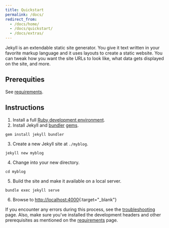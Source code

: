 ```yaml
---
title: Quickstart
permalink: /docs/
redirect_from:
  - /docs/home/
  - /docs/quickstart/
  - /docs/extras/
---
```

Jekyll is an extendable static site generator. You give it text written
in your favorite markup language and it uses layouts to create a
static website. You can tweak how you want the site URLs
to look like, what data gets displayed on the site, and more.

## Prerequities

See [requirements](/docs/installation/#requirements).

## Instructions

1. Install a full [Ruby development environment](/docs/installation/).
2. Install Jekyll and [bundler](/docs/ruby-101/#bundler) [gems](/docs/ruby-101/#gems).
```
gem install jekyll bundler
```
3. Create a new Jekyll site at `./myblog`.
```
jekyll new myblog
```
4. Change into your new directory.
```
cd myblog
```
5. Build the site and make it available on a local server.
```
bundle exec jekyll serve
```
6. Browse to [http://localhost:4000](http://localhost:4000){:target="_blank"}

If you encounter any errors during this process, see the
[troubleshooting](/docs/troubleshooting/#configuration-problems) page. Also, make sure you've installed the development headers and other prerequisites as mentioned on the [requirements](/docs/installation/#requirements) page.
